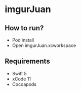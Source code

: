 # imgurJuan

## How to run?
- Pod install
- Open imgurJuan.xcworkspace

## Requirements
- Swift 5
- xCode 11
- Cocoapods
